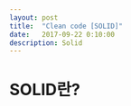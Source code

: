 ```yaml
---
layout: post
title:  "Clean code [SOLID]"
date:   2017-09-22 0:10:00
description: Solid
---
```


# SOLID란?